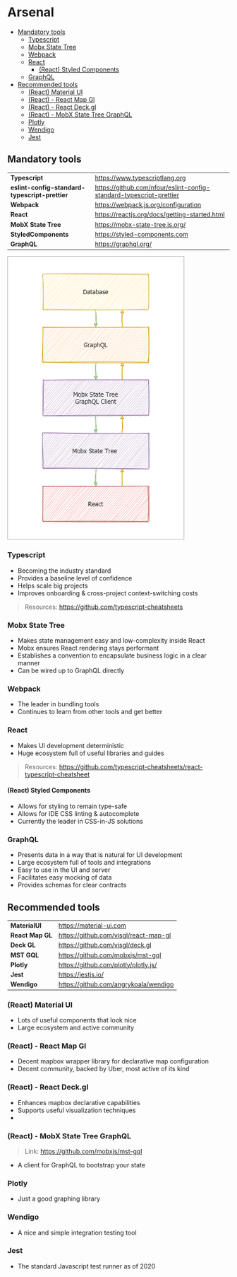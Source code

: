 # Arsenal

+ [Mandatory tools](#mandatory-tools)
  + [Typescript](#typescript)
  + [Mobx State Tree](#mobx-state-tree)
  + [Webpack](#webpack)
  + [React](#react)
    + [(React) Styled Components](#react-styled-components)
  + [GraphQL](#graphql)
+ [Recommended tools](#recommended-tools)
  + [(React) Material UI](#react-material-ui)
  + [(React) - React Map Gl](#react---react-map-gl)
  + [(React) - React Deck.gl](#react---react-deckgl)
  + [(React) - MobX State Tree GraphQL](#react---mobx-state-tree-graphql)
  + [Plotly](#plotly)
  + [Wendigo](#wendigo)
  + [Jest](#jest)

## Mandatory tools

|                                                |                                                                     |
| ---------------------------------------------- | ------------------------------------------------------------------- |
| **Typescript**                                 | https://www.typescriptlang.org                                      |
| **eslint-config-standard-typescript-prettier** | https://github.com/nfour/eslint-config-standard-typescript-prettier |
| **Webpack**                                    | https://webpack.js.org/configuration                                |
| **React**                                      | https://reactjs.org/docs/getting-started.html                       |
| **MobX State Tree**                            | https://mobx-state-tree.js.org/                                     |
| **StyledComponents**                           | https://styled-components.com                                       |
| **GraphQL**                                    | https://graphql.org/                                                |

![](./docs/architecture.drawio.png)

### Typescript

- Becoming the industry standard
- Provides a baseline level of confidence
- Helps scale big projects
- Improves onboarding & cross-project context-switching costs

> Resources: https://github.com/typescript-cheatsheets

### Mobx State Tree

- Makes state management easy and low-complexity inside React
- Mobx ensures React rendering stays performant
- Establishes a convention to encapsulate business logic in a clear manner
- Can be wired up to GraphQL directly

### Webpack

- The leader in bundling tools
- Continues to learn from other tools and get better


### React

- Makes UI development deterministic
- Huge ecosystem full of useful libraries and guides

> Resources: https://github.com/typescript-cheatsheets/react-typescript-cheatsheet

#### (React) Styled Components

- Allows for styling to remain type-safe
- Allows for IDE CSS linting & autocomplete
- Currently the leader in CSS-in-JS solutions

### GraphQL

- Presents data in a way that is natural for UI development
- Large ecosystem full of tools and integrations
- Easy to use in the UI and server
- Facilitates easy mocking of data
- Provides schemas for clear contracts

## Recommended tools

|                  |                                       |
| ---------------- | ------------------------------------- |
| **MaterialUI**   | https://material-ui.com               |
| **React Map GL** | https://github.com/visgl/react-map-gl |
| **Deck GL**      | https://github.com/visgl/deck.gl      |
| **MST GQL**      | https://github.com/mobxjs/mst-gql     |
| **Plotly**       | https://github.com/plotly/plotly.js/  |
| **Jest**         | https://jestjs.io/                    |
| **Wendigo**      | https://github.com/angrykoala/wendigo |

### (React) Material UI

- Lots of useful components that look nice
- Large ecosystem and active community

### (React) - React Map Gl

- Decent mapbox wrapper library for declarative map configuration
- Decent community, backed by Uber, most active of its kind

### (React) - React Deck.gl

- Enhances mapbox declarative capabilities
- Supports useful visualization techniques
- 
### (React) - MobX State Tree GraphQL

> Link: https://github.com/mobxjs/mst-gql

- A client for GraphQL to bootstrap your state

### Plotly

- Just a good graphing library

### Wendigo

- A nice and simple integration testing tool

### Jest

- The standard Javascript test runner as of 2020
